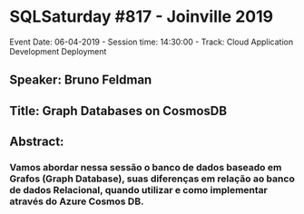 # SQLSaturday #817 - Joinville 2019
Event Date: 06-04-2019 - Session time: 14:30:00 - Track: Cloud Application Development  Deployment
## Speaker: Bruno Feldman
## Title: Graph Databases on CosmosDB
## Abstract:
### Vamos abordar nessa sessão o banco de dados baseado em Grafos (Graph Database), suas diferenças em relação ao banco de dados Relacional, quando utilizar e como implementar através do Azure Cosmos DB.

